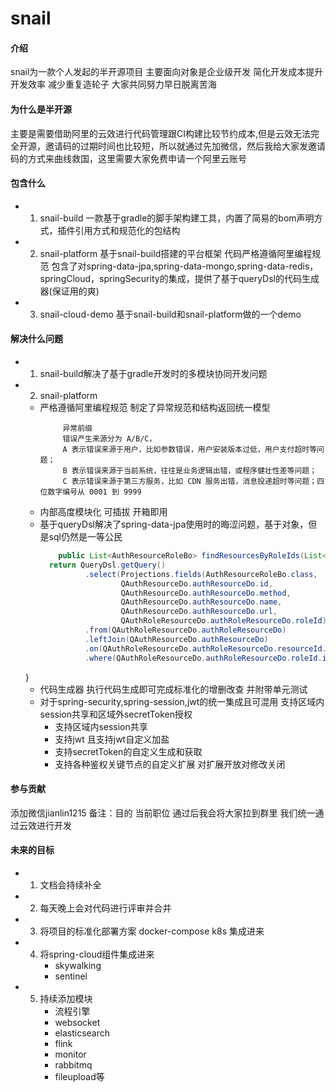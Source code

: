 # snail

#### 介绍
snail为一款个人发起的半开源项目  主要面向对象是企业级开发 简化开发成本提升开发效率 减少重复造轮子 大家共同努力早日脱离苦海 

#### 为什么是半开源
主要是需要借助阿里的云效进行代码管理跟CI构建比较节约成本,但是云效无法完全开源，邀请码的过期时间也比较短，所以就通过先加微信，然后我给大家发邀请码的方式来曲线救国，这里需要大家免费申请一个阿里云账号

#### 包含什么
- 1. snail-build 一款基于gradle的脚手架构建工具，内置了简易的bom声明方式，插件引用方式和规范化的包结构
- 2. snail-platform 基于snail-build搭建的平台框架 代码严格遵循阿里编程规范 包含了对spring-data-jpa,spring-data-mongo,spring-data-redis，springCloud，springSecurity的集成，提供了基于queryDsl的代码生成器(保证用的爽)
- 3. snail-cloud-demo 基于snail-build和snail-platform做的一个demo 

#### 解决什么问题
- 1. snail-build解决了基于gradle开发时的多模块协同开发问题  
- 2. snail-platform
    - 严格遵循阿里编程规范  制定了异常规范和结构返回统一模型
      ```
           异常前缀
           错误产生来源分为 A/B/C，
           A 表示错误来源于用户，比如参数错误，用户安装版本过低，用户支付超时等问题；
           B 表示错误来源于当前系统，往往是业务逻辑出错，或程序健壮性差等问题；
           C 表示错误来源于第三方服务，比如 CDN 服务出错，消息投递超时等问题；四位数字编号从 0001 到 9999
      ```
    - 内部高度模块化 可插拔 开箱即用
    - 基于queryDsl解决了spring-data-jpa使用时的晦涩问题，基于对象，但是sql仍然是一等公民
      ```java
          public List<AuthResourceRoleBo> findResourcesByRoleIds(List<Long> roleIds) {
        return QueryDsl.getQuery()
                .select(Projections.fields(AuthResourceRoleBo.class,
                        QAuthResourceDo.authResourceDo.id,
                        QAuthResourceDo.authResourceDo.method,
                        QAuthResourceDo.authResourceDo.name,
                        QAuthResourceDo.authResourceDo.url,
                        QAuthRoleResourceDo.authRoleResourceDo.roleId))
                .from(QAuthRoleResourceDo.authRoleResourceDo)
                .leftJoin(QAuthResourceDo.authResourceDo)
                .on(QAuthRoleResourceDo.authRoleResourceDo.resourceId.eq(QAuthResourceDo.authResourceDo.id))
                .where(QAuthRoleResourceDo.authRoleResourceDo.roleId.in(roleIds)).fetch();
    }
    - 代码生成器 执行代码生成即可完成标准化的增删改查 并附带单元测试
    - 对于spring-security,spring-session,jwt的统一集成且可混用 支持区域内session共享和区域外secretToken授权
        - 支持区域内session共享
        - 支持jwt 且支持jwt自定义加盐
        - 支持secretToken的自定义生成和获取
        - 支持各种鉴权关键节点的自定义扩展 对扩展开放对修改关闭
  
#### 参与贡献
添加微信jianlin1215 备注：目的 当前职位 
通过后我会将大家拉到群里 我们统一通过云效进行开发
#### 未来的目标
 - 1. 文档会持续补全
 - 2. 每天晚上会对代码进行评审并合并
 - 3. 将项目的标准化部署方案 docker-compose k8s 集成进来
 - 4. 将spring-cloud组件集成进来 
      - skywalking
      - sentinel
 - 5. 持续添加模块 
      - 流程引擎
      - websocket
      - elasticsearch
      - flink
      - monitor
      - rabbitmq
      - fileupload等
  
